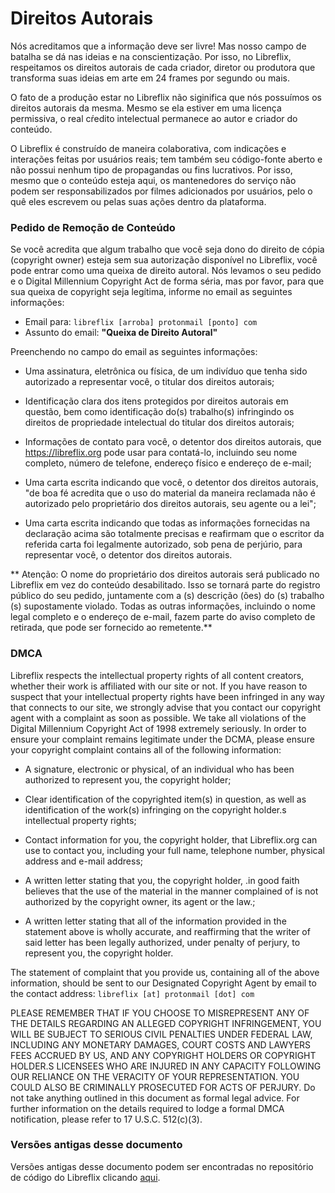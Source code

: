# Direitos Autorais

Nós acreditamos que a informação deve ser livre! Mas nosso campo de batalha se dá nas ideias e na conscientização. Por isso, no Libreflix, respeitamos os direitos autorais de cada criador, diretor ou produtora que transforma suas ideias em arte em 24 frames por segundo ou mais.

O fato de a produção estar no Libreflix não siginifica que nós possuímos os direitos autorais da mesma. Mesmo se ela estiver em uma licença permissiva, o real cŕedito intelectual permanece ao autor e criador do conteúdo.

O Libreflix é construído de maneira colaborativa, com indicações e interações feitas por usuários reais; tem também seu código-fonte aberto e não possui nenhum tipo de propagandas ou fins lucrativos. Por isso, mesmo que o conteúdo esteja aqui, os mantenedores do serviço não podem ser responsabilizados por filmes adicionados por usuários, pelo o quê eles escrevem ou pelas suas ações dentro da plataforma.

### Pedido de Remoção de Conteúdo
Se você acredita que algum trabalho que você seja dono do direito de cópia (copyright owner) esteja sem sua autorização disponível no Libreflix, você pode entrar como uma queixa de direito autoral.  Nós levamos o seu pedido e o Digital Millennium Copyright Act de forma séria, mas por favor, para que sua queixa de copyright seja legítima, informe no email as seguintes informações:
- Email para: ```libreflix [arroba] protonmail [ponto] com ```
- Assunto do email: **"Queixa de Direito Autoral"**

Preenchendo no campo do email as seguintes informações:
- Uma assinatura, eletrônica ou física, de um indivíduo que tenha sido autorizado a representar você, o titular dos direitos autorais;

- Identificação clara dos itens protegidos por direitos autorais em questão, bem como identificação do(s) trabalho(s) infringindo os direitos de propriedade intelectual do titular dos direitos autorais;

- Informações de contato para você, o detentor dos direitos autorais, que https://libreflix.org pode usar para contatá-lo, incluindo seu nome completo, número de telefone, endereço físico e endereço de e-mail;

- Uma carta escrita indicando que você, o detentor dos direitos autorais, "de boa fé acredita que o uso do material da maneira reclamada não é autorizado pelo proprietário dos direitos autorais, seu agente ou a lei";

- Uma carta escrita indicando que todas as informações fornecidas na declaração acima são totalmente precisas e reafirmam que o escritor da referida carta foi legalmente autorizado, sob pena de perjúrio, para representar você, o detentor dos direitos autorais.

** Atenção: O nome do proprietário dos direitos autorais será publicado no Libreflix em vez do conteúdo desabilitado. Isso se tornará parte do registro público do seu pedido, juntamente com a (s) descrição (ões) do (s) trabalho (s) supostamente violado. Todas as outras informações, incluindo o nome legal completo e o endereço de e-mail, fazem parte do aviso completo de retirada, que pode ser fornecido ao remetente.**

### DMCA
Libreflix respects the intellectual property rights of all content creators, whether their work is affiliated with our site or not. If you have reason to suspect that your intellectual property rights have been infringed in any way that connects to our site, we strongly advise that you contact our copyright agent with a complaint as soon as possible. We take all violations of the Digital Millennium Copyright Act of 1998 extremely seriously. In order to ensure your complaint remains legitimate under the DCMA, please ensure your copyright complaint contains all of the following information:

- A signature, electronic or physical, of an individual who has been authorized to represent you, the copyright holder;

- Clear identification of the copyrighted item(s) in question, as well as identification of the work(s) infringing on the copyright holder.s intellectual property rights;

- Contact information for you, the copyright holder, that Libreflix.org can use to contact you, including your full name, telephone number, physical address and e-mail address;

- A written letter stating that you, the copyright holder, .in good faith believes that the use of the material in the manner complained of is not authorized by the copyright owner, its agent or the law.;

- A written letter stating that all of the information provided in the statement above is wholly accurate, and reaffirming that the writer of said letter has been legally authorized, under penalty of perjury, to represent you, the copyright holder.

The statement of complaint that you provide us, containing all of the above information, should be sent to our Designated Copyright Agent by email to the contact address: ``` libreflix [at] protonmail [dot] com ```

PLEASE REMEMBER THAT IF YOU CHOOSE TO MISREPRESENT ANY OF THE DETAILS REGARDING AN ALLEGED COPYRIGHT INFRINGEMENT, YOU WILL BE SUBJECT TO SERIOUS CIVIL PENALTIES UNDER FEDERAL LAW, INCLUDING ANY MONETARY DAMAGES, COURT COSTS AND LAWYERS FEES ACCRUED BY US, AND ANY COPYRIGHT HOLDERS OR COPYRIGHT HOLDER.S LICENSEES WHO ARE INJURED IN ANY CAPACITY FOLLOWING OUR RELIANCE ON THE VERACITY OF YOUR REPRESENTATION. YOU COULD ALSO BE CRIMINALLY PROSECUTED FOR ACTS OF PERJURY. Do not take anything outlined in this document as formal legal advice. For further information on the details required to lodge a formal DMCA notification, please refer to 17 U.S.C. 512(c)(3).

### Versões antigas desse documento
Versões antigas desse documento podem ser encontradas no repositório de código do Libreflix clicando [aqui](https://libregit.org/libreflix/libreflix/commits/master/views/dmca.md).
